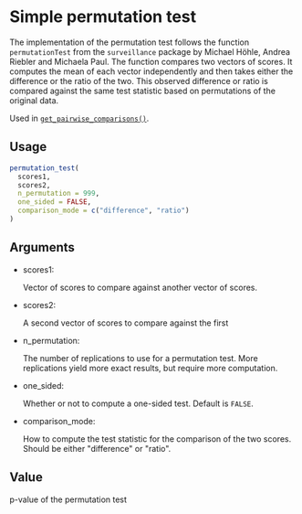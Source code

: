# Simple permutation test

The implementation of the permutation test follows the function
`permutationTest` from the `surveillance` package by Michael Höhle,
Andrea Riebler and Michaela Paul. The function compares two vectors of
scores. It computes the mean of each vector independently and then takes
either the difference or the ratio of the two. This observed difference
or ratio is compared against the same test statistic based on
permutations of the original data.

Used in
[`get_pairwise_comparisons()`](https://epiforecasts.io/scoringutils/dev/reference/get_pairwise_comparisons.md).

## Usage

``` r
permutation_test(
  scores1,
  scores2,
  n_permutation = 999,
  one_sided = FALSE,
  comparison_mode = c("difference", "ratio")
)
```

## Arguments

- scores1:

  Vector of scores to compare against another vector of scores.

- scores2:

  A second vector of scores to compare against the first

- n_permutation:

  The number of replications to use for a permutation test. More
  replications yield more exact results, but require more computation.

- one_sided:

  Whether or not to compute a one-sided test. Default is `FALSE`.

- comparison_mode:

  How to compute the test statistic for the comparison of the two
  scores. Should be either "difference" or "ratio".

## Value

p-value of the permutation test
